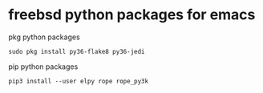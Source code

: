 # freebsd python packages for emacs

pkg python packages

```
sudo pkg install py36-flake8 py36-jedi
```

pip python packages

```
pip3 install --user elpy rope rope_py3k 
```
